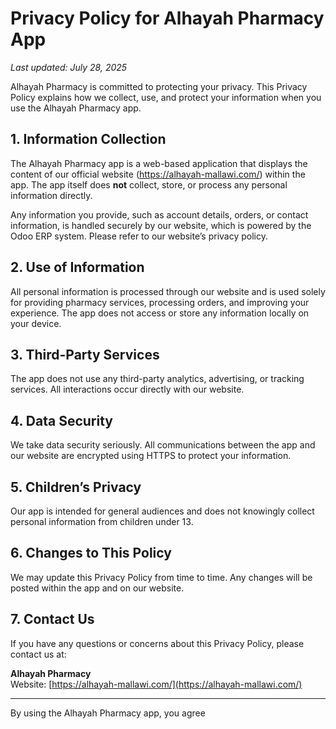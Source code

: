 # Privacy Policy for Alhayah Pharmacy App

_Last updated: July 28, 2025_

Alhayah Pharmacy  is committed to protecting your privacy. This Privacy Policy explains how we collect, use, and protect your information when you use the Alhayah Pharmacy app.

## 1. Information Collection

The Alhayah Pharmacy app is a web-based application that displays the content of our official website (https://alhayah-mallawi.com/) within the app. The app itself does **not** collect, store, or process any personal information directly.

Any information you provide, such as account details, orders, or contact information, is handled securely by our website, which is powered by the Odoo ERP system. Please refer to our website’s privacy policy.

## 2. Use of Information

All personal information is processed through our website and is used solely for providing pharmacy services, processing orders, and improving your experience. The app does not access or store any information locally on your device.

## 3. Third-Party Services

The app does not use any third-party analytics, advertising, or tracking services. All interactions occur directly with our website.

## 4. Data Security

We take data security seriously. All communications between the app and our website are encrypted using HTTPS to protect your information.

## 5. Children’s Privacy

Our app is intended for general audiences and does not knowingly collect personal information from children under 13.

## 6. Changes to This Policy

We may update this Privacy Policy from time to time. Any changes will be posted within the app and on our website.

## 7. Contact Us

If you have any questions or concerns about this Privacy Policy, please contact us at:

**Alhayah Pharmacy**    
Website: [https://alhayah-mallawi.com/](https://alhayah-mallawi.com/)

---

By using the Alhayah Pharmacy app, you agree
